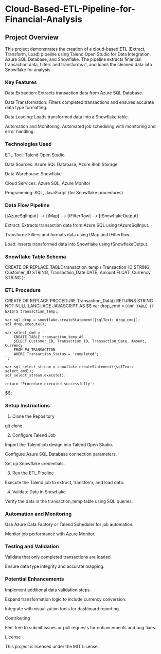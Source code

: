 # Cloud-Based-ETL-Pipeline-for-Financial-Analysis

## Project Overview

This project demonstrates the creation of a cloud-based ETL (Extract, Transform, Load) pipeline using Talend Open Studio for Data Integration, Azure SQL Database, and Snowflake. The pipeline extracts financial transaction data, filters and transforms it, and loads the cleaned data into Snowflake for analysis.

### Key Features

Data Extraction: Extracts transaction data from Azure SQL Database.

Data Transformation: Filters completed transactions and ensures accurate data type formatting.

Data Loading: Loads transformed data into a Snowflake table.

Automation and Monitoring: Automated job scheduling with monitoring and error handling.

### Technologies Used

ETL Tool: Talend Open Studio

Data Sources: Azure SQL Database, Azure Blob Storage

Data Warehouse: Snowflake

Cloud Services: Azure SQL, Azure Monitor

Programming: SQL, JavaScript (for Snowflake procedures)

### Data Flow Pipeline

[tAzureSqlInput] --> [tMap] --> [tFilterRow] --> [tSnowflakeOutput]

Extract: Extracts transaction data from Azure SQL using tAzureSqlInput.

Transform: Filters and formats data using tMap and tFilterRow.

Load: Inserts transformed data into Snowflake using tSnowflakeOutput.

### Snowflake Table Schema

CREATE OR REPLACE TABLE transaction_temp (
  Transaction_ID STRING,
  Customer_ID STRING,
  Transaction_Date DATE,
  Amount FLOAT,
  Currency STRING
);

### ETL Procedure

CREATE OR REPLACE PROCEDURE Transaction_Data()
RETURNS STRING NOT NULL
LANGUAGE JAVASCRIPT
AS
$$
    var drop_cmd = `
        DROP TABLE IF EXISTS transaction_temp;
    `;

    var sql_drop = snowflake.createStatement({sqlText: drop_cmd});
    sql_drop.execute();

    var select_cmd = `
        CREATE TABLE transaction_temp AS
        SELECT Customer_ID, Transaction_ID, Transaction_Date, Amount, Currency
        FROM P4_TRANSACTION
        WHERE Transaction_Status = 'completed';
    `;

    var sql_select_stream = snowflake.createStatement({sqlText: select_cmd});
    sql_select_stream.execute();

    return 'Procedure executed successfully';
$$;

### Setup Instructions

1. Clone the Repository

git clone <repository-url>

2. Configure Talend Job

Import the Talend job design into Talend Open Studio.

Configure Azure SQL Database connection parameters.

Set up Snowflake credentials.

3. Run the ETL Pipeline

Execute the Talend job to extract, transform, and load data.

4. Validate Data in Snowflake

Verify the data in the transaction_temp table using SQL queries.

### Automation and Monitoring

Use Azure Data Factory or Talend Scheduler for job automation.

Monitor job performance with Azure Monitor.

### Testing and Validation

Validate that only completed transactions are loaded.

Ensure data type integrity and accurate mapping.

### Potential Enhancements

Implement additional data validation steps.

Expand transformation logic to include currency conversion.

Integrate with visualization tools for dashboard reporting.

Contributing

Feel free to submit issues or pull requests for enhancements and bug fixes.

License

This project is licensed under the MIT License.

